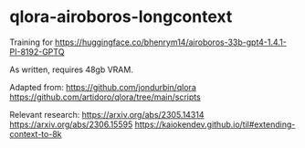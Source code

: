 # qlora-airoboros-longcontext

Training for https://huggingface.co/bhenrym14/airoboros-33b-gpt4-1.4.1-PI-8192-GPTQ

As written, requires 48gb VRAM.

Adapted from:
https://github.com/jondurbin/qlora
https://github.com/artidoro/qlora/tree/main/scripts

Relevant research:
https://arxiv.org/abs/2305.14314
https://arxiv.org/abs/2306.15595
https://kaiokendev.github.io/til#extending-context-to-8k

